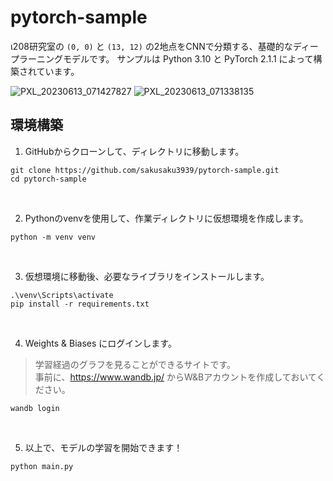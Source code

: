 # pytorch-sample
ι208研究室の `(0, 0)` と `(13, 12)` の2地点をCNNで分類する、基礎的なディープラーニングモデルです。
サンプルは Python 3.10 と PyTorch 2.1.1 によって構築されています。

![PXL_20230613_071427827](https://github.com/sakusaku3939/pytorch-sample/assets/53967490/c1687d33-d2ba-4a97-99c2-03e8bc9d924b)
![PXL_20230613_071338135](https://github.com/sakusaku3939/pytorch-sample/assets/53967490/745ee9d2-145e-4ce5-ad8b-64c1c62c34ec)

## 環境構築
1. GitHubからクローンして、ディレクトリに移動します。
```
git clone https://github.com/sakusaku3939/pytorch-sample.git
cd pytorch-sample
```
<br>

2. Pythonのvenvを使用して、作業ディレクトリに仮想環境を作成します。
```
python -m venv venv
```
<br>

3. 仮想環境に移動後、必要なライブラリをインストールします。
```
.\venv\Scripts\activate
pip install -r requirements.txt
```
<br>

4. Weights & Biases にログインします。
> 学習経過のグラフを見ることができるサイトです。  
> 事前に、https://www.wandb.jp/ からW&Bアカウントを作成しておいてください。
```
wandb login
```
<br>

5. 以上で、モデルの学習を開始できます！
```
python main.py
```
